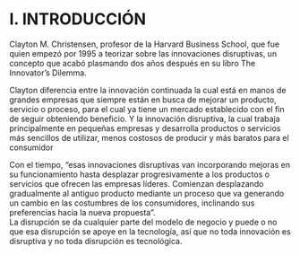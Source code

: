 # I.  INTRODUCCIÓN

Clayton M. Christensen, profesor de la Harvard Business School, que fue quien empezó  por 1995 a teorizar sobre las innovaciones disruptivas, un concepto que acabó plasmando dos años después en su libro The Innovator’s Dilemma.

Clayton diferencia entre la innovación continuada la cual está en manos de grandes empresas que siempre están en busca de mejorar un producto, servicio o proceso, para el cual ya tiene un mercado establecido con el fin de seguir obteniendo beneficio. Y la innovación disruptiva, la cual trabaja principalmente en pequeñas empresas y desarrolla productos o servicios más sencillos de utilizar, menos costosos de producir y más baratos para el consumidor


Con el tiempo, “esas innovaciones disruptivas van incorporando mejoras en su funcionamiento hasta desplazar progresivamente a los productos o servicios que ofrecen las empresas líderes. Comienzan desplazando gradualmente al antiguo producto mediante un proceso que va generando un cambio en las costumbres de los consumidores, inclinando sus preferencias hacia la nueva propuesta”.  
La disrupción se da cualquier parte del modelo de negocio y puede o no que esa disrupción se apoye en la tecnología, así que no toda innovación es disruptiva y no toda disrupción es tecnológica.
